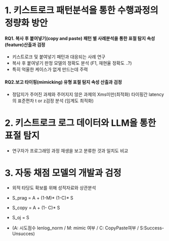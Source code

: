 # 1. 키스트로크 패턴분석을 통한 수행과정의 정량화 방안
#### RQ1. 복사 후 붙여넣기(copy and paste) 패턴 별 사례분석을 통한  표절 탐지 속성(feature)산출과 검정
* 키스트로크 및 붙여넣기 패턴과 대응되는 사례 연구
* 복사 후 붙여넣기 판정 모델의 정확도 분석 (F1, 재현율 정확도 ..?)
* 특히 억울한 케이스가 없게 만드는데 주력 
#### RQ2.보고 타이핑(mimicking) 유형 표절 탐지 속성 산출과 검정
* 정답지가 주어진 과제와 주어지지 않은 과제의 Xms미만(최적화) 타이핑간 latency의 표준편차 t or z검정 분석 (임계도 최적화)
# 2. 키스트로크 로그 데이터와 LLM을 통한 표절 탐지
* 연구자가 프로그래밍 과정 재생을 보고 분류한 것과 일치도 비교
# 3. 자동 채점 모델의 개발과 검정
* 외적 타당도 확보를 위해 성적자료와 상관분석
* S_prag = A + (1-M)* (1-C)* S
* S_copy = A + (1- C)* S
* S_oj = S

* (A: 시도점수 lenlog_norm / M: mimic 여부 /  C: CopyPaste여부 /  S:Success-Unsucces)